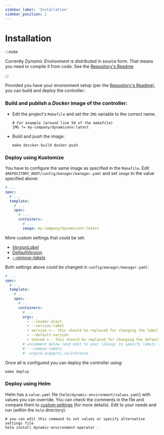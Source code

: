 ```yaml
---
sidebar_label: 'Installation'
sidebar_position: 2
---
```


# Installation

:::note

Currently _Dynamic Environment_ is distributed in source form. That means you need to compile it
from code. See the [Repository's Readme](#)

:::

Provided you have your environment setup (per the [Repository's Readme](#)), you can build and
deploy the controller:

### Build and publish a _Docker_ image of the controller:

* Edit the project's `Makefile` and set the `IMG` variable to the correct name.

      # For example (around line 50 of the makefile)
      IMG ?= my-company/dynamicenv:latest

* Build and push the image:

      make doccker-build docker-push

### Deploy using Kustomize

You have to configure the same image as specified in the `Makefile`.
Edit `$REPOSITORY_ROOT/config/manager/manager.yaml` and set `image` to the value specified above:

```yaml
# ...
spec:
  # ...
  template:
    # ...
    spec:
      # ...
      containers:
        # ...
        image: my-company/dynamicent:latest
```

More custom settings that could be set:

* [_VersionLabel_](../references/custom-settings.md#versionlabel-and-defaultversion)
* [_DefaultVersion_](../references/custom-settings.md#versionlabel-and-defaultversion)
* [_--remove-labels_](../references/custom-settings.md#labels-to-remove-when-creating-overriding-deployments)

Both settings above could be changed in `config/manager/manager.yaml`:

```yaml
# ...
spec:
  # ...
  template:
    # ...
    spec:
      # ...
      containers:
        # ...
        args:
          - --leader-elect
          - --version-label
          - version <-- this should be replaced for changing the label
          - --default-version
          - shared <-- this should be replaced for changing the default version
        # uncomment below (and edit to your liking) to specify labels to be removed (comma separated list)
        #- --remove-labels
        #- argocd.argoproj.io/instance
```

Once all is configured you can deploy the controller using:

```shell
make deploy
```

### Deploy using Helm

Helm has a `value.yaml` file (`helm/dynamic-environment/values.yaml`) with values you can override.
You can check the comments in the file and compare them
to [custom settings](../references/custom-settings.md) (for more details). Edit to your needs and run (within the `helm` directory):

```shell
# you can edit this command to set values or specify alternative settings file
helm install dynamic-environment-operator .
```